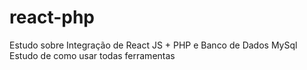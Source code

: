 # react-php
Estudo sobre Integração de React JS + PHP e Banco de Dados MySql
Estudo de como usar todas ferramentas

